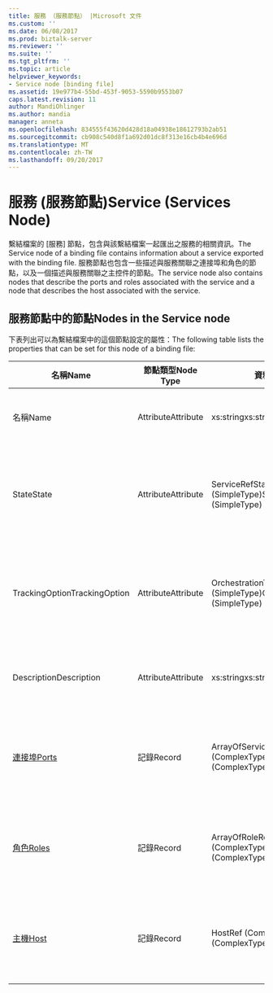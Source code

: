 ```yaml
---
title: 服務 （服務節點） |Microsoft 文件
ms.custom: ''
ms.date: 06/08/2017
ms.prod: biztalk-server
ms.reviewer: ''
ms.suite: ''
ms.tgt_pltfrm: ''
ms.topic: article
helpviewer_keywords:
- Service node [binding file]
ms.assetid: 19e977b4-55bd-453f-9053-5590b9553b07
caps.latest.revision: 11
author: MandiOhlinger
ms.author: mandia
manager: anneta
ms.openlocfilehash: 834555f43620d428d18a04938e18612793b2ab51
ms.sourcegitcommit: cb908c540d8f1a692d01dc8f313e16cb4b4e696d
ms.translationtype: MT
ms.contentlocale: zh-TW
ms.lasthandoff: 09/20/2017
---
```

# <a name="service-services-node"></a><span data-ttu-id="0509b-102">服務 (服務節點)</span><span class="sxs-lookup"><span data-stu-id="0509b-102">Service (Services Node)</span></span>
<span data-ttu-id="0509b-103">繫結檔案的 [服務] 節點，包含與該繫結檔案一起匯出之服務的相關資訊。</span><span class="sxs-lookup"><span data-stu-id="0509b-103">The Service node of a binding file contains information about a service exported with the binding file.</span></span> <span data-ttu-id="0509b-104">服務節點也包含一些描述與服務關聯之連接埠和角色的節點，以及一個描述與服務關聯之主控件的節點。</span><span class="sxs-lookup"><span data-stu-id="0509b-104">The service node also contains nodes that describe the ports and roles associated with the service and a node that describes the host associated with the service.</span></span>  
  
## <a name="nodes-in-the-service-node"></a><span data-ttu-id="0509b-105">服務節點中的節點</span><span class="sxs-lookup"><span data-stu-id="0509b-105">Nodes in the Service node</span></span>  
 <span data-ttu-id="0509b-106">下表列出可以為繫結檔案中的這個節點設定的屬性：</span><span class="sxs-lookup"><span data-stu-id="0509b-106">The following table lists the properties that can be set for this node of a binding file:</span></span>  
  
|<span data-ttu-id="0509b-107">**名稱**</span><span class="sxs-lookup"><span data-stu-id="0509b-107">**Name**</span></span>|<span data-ttu-id="0509b-108">**節點類型**</span><span class="sxs-lookup"><span data-stu-id="0509b-108">**Node Type**</span></span>|<span data-ttu-id="0509b-109">**資料類型**</span><span class="sxs-lookup"><span data-stu-id="0509b-109">**Data Type**</span></span>|<span data-ttu-id="0509b-110">**說明**</span><span class="sxs-lookup"><span data-stu-id="0509b-110">**Description**</span></span>|<span data-ttu-id="0509b-111">**限制**</span><span class="sxs-lookup"><span data-stu-id="0509b-111">**Restrictions**</span></span>|<span data-ttu-id="0509b-112">**註解**</span><span class="sxs-lookup"><span data-stu-id="0509b-112">**Comments**</span></span>|  
|--------------|-------------------|-------------------|---------------------|----------------------|------------------|  
|<span data-ttu-id="0509b-113">名稱</span><span class="sxs-lookup"><span data-stu-id="0509b-113">Name</span></span>|<span data-ttu-id="0509b-114">Attribute</span><span class="sxs-lookup"><span data-stu-id="0509b-114">Attribute</span></span>|<span data-ttu-id="0509b-115">xs:string</span><span class="sxs-lookup"><span data-stu-id="0509b-115">xs:string</span></span>|<span data-ttu-id="0509b-116">指定服務的名稱。</span><span class="sxs-lookup"><span data-stu-id="0509b-116">Specifies the name of the service.</span></span>|<span data-ttu-id="0509b-117">Required</span><span class="sxs-lookup"><span data-stu-id="0509b-117">Required</span></span>|<span data-ttu-id="0509b-118">預設值：空白</span><span class="sxs-lookup"><span data-stu-id="0509b-118">Default value: empty</span></span>|  
|<span data-ttu-id="0509b-119">State</span><span class="sxs-lookup"><span data-stu-id="0509b-119">State</span></span>|<span data-ttu-id="0509b-120">Attribute</span><span class="sxs-lookup"><span data-stu-id="0509b-120">Attribute</span></span>|<span data-ttu-id="0509b-121">ServiceRefState (SimpleType)</span><span class="sxs-lookup"><span data-stu-id="0509b-121">ServiceRefState (SimpleType)</span></span>|<span data-ttu-id="0509b-122">指定服務的狀態。</span><span class="sxs-lookup"><span data-stu-id="0509b-122">Specifies the state of the service.</span></span>|<span data-ttu-id="0509b-123">Required</span><span class="sxs-lookup"><span data-stu-id="0509b-123">Required</span></span>|<span data-ttu-id="0509b-124">預設值： Default</span><span class="sxs-lookup"><span data-stu-id="0509b-124">Default value: Default</span></span><br /><br /> <span data-ttu-id="0509b-125">可能的值包括：</span><span class="sxs-lookup"><span data-stu-id="0509b-125">Possible values include:</span></span><br /><br /> <span data-ttu-id="0509b-126">預設</span><span class="sxs-lookup"><span data-stu-id="0509b-126">-   Default</span></span><br /><span data-ttu-id="0509b-127">-取消登錄</span><span class="sxs-lookup"><span data-stu-id="0509b-127">-   Unenlisted</span></span><br /><span data-ttu-id="0509b-128">登記</span><span class="sxs-lookup"><span data-stu-id="0509b-128">-   Enlisted</span></span><br /><span data-ttu-id="0509b-129">啟動</span><span class="sxs-lookup"><span data-stu-id="0509b-129">-   Started</span></span>|  
|<span data-ttu-id="0509b-130">TrackingOption</span><span class="sxs-lookup"><span data-stu-id="0509b-130">TrackingOption</span></span>|<span data-ttu-id="0509b-131">Attribute</span><span class="sxs-lookup"><span data-stu-id="0509b-131">Attribute</span></span>|<span data-ttu-id="0509b-132">OrchestrationTrackingTypes (SimpleType)</span><span class="sxs-lookup"><span data-stu-id="0509b-132">OrchestrationTrackingTypes (SimpleType)</span></span>|<span data-ttu-id="0509b-133">指定服務的訊息追蹤選項。</span><span class="sxs-lookup"><span data-stu-id="0509b-133">Specifies the message tracking options for the service.</span></span>|<span data-ttu-id="0509b-134">Required</span><span class="sxs-lookup"><span data-stu-id="0509b-134">Required</span></span>|<span data-ttu-id="0509b-135">預設值：無</span><span class="sxs-lookup"><span data-stu-id="0509b-135">Default value: none</span></span><br /><br /> <span data-ttu-id="0509b-136">可能的值包括用於[Microsoft.BizTalk.ExplorerOM.OrchestrationTrackingTypes](http://msdn.microsoft.com/library/microsoft.biztalk.explorerom.orchestrationtrackingtypes.aspx)列舉型別。</span><span class="sxs-lookup"><span data-stu-id="0509b-136">Possible values include those available in the [Microsoft.BizTalk.ExplorerOM.OrchestrationTrackingTypes](http://msdn.microsoft.com/library/microsoft.biztalk.explorerom.orchestrationtrackingtypes.aspx) enumeration.</span></span>|  
|<span data-ttu-id="0509b-137">Description</span><span class="sxs-lookup"><span data-stu-id="0509b-137">Description</span></span>|<span data-ttu-id="0509b-138">Attribute</span><span class="sxs-lookup"><span data-stu-id="0509b-138">Attribute</span></span>|<span data-ttu-id="0509b-139">xs:string</span><span class="sxs-lookup"><span data-stu-id="0509b-139">xs:string</span></span>|<span data-ttu-id="0509b-140">指定服務的描述。</span><span class="sxs-lookup"><span data-stu-id="0509b-140">Specifies a description for the service.</span></span>|<span data-ttu-id="0509b-141">不需要</span><span class="sxs-lookup"><span data-stu-id="0509b-141">Not required</span></span>|<span data-ttu-id="0509b-142">預設值：空白</span><span class="sxs-lookup"><span data-stu-id="0509b-142">Default value: empty</span></span>|  
|[<span data-ttu-id="0509b-143">連接埠</span><span class="sxs-lookup"><span data-stu-id="0509b-143">Ports</span></span>](../core/ports-service-node.md)|<span data-ttu-id="0509b-144">記錄</span><span class="sxs-lookup"><span data-stu-id="0509b-144">Record</span></span>|<span data-ttu-id="0509b-145">ArrayOfServicePortRef (ComplexType)</span><span class="sxs-lookup"><span data-stu-id="0509b-145">ArrayOfServicePortRef (ComplexType)</span></span>|<span data-ttu-id="0509b-146">繫結至服務之連接埠的容器節點。</span><span class="sxs-lookup"><span data-stu-id="0509b-146">Container node for the ports bound to the service.</span></span>|<span data-ttu-id="0509b-147">不需要</span><span class="sxs-lookup"><span data-stu-id="0509b-147">Not required</span></span>|<span data-ttu-id="0509b-148">預設值：無</span><span class="sxs-lookup"><span data-stu-id="0509b-148">Default value: none</span></span>|  
|[<span data-ttu-id="0509b-149">角色</span><span class="sxs-lookup"><span data-stu-id="0509b-149">Roles</span></span>](../core/roles-service-node.md)|<span data-ttu-id="0509b-150">記錄</span><span class="sxs-lookup"><span data-stu-id="0509b-150">Record</span></span>|<span data-ttu-id="0509b-151">ArrayOfRoleRef (ComplexType)</span><span class="sxs-lookup"><span data-stu-id="0509b-151">ArrayOfRoleRef (ComplexType)</span></span>|<span data-ttu-id="0509b-152">繫結至服務之角色的容器節點。</span><span class="sxs-lookup"><span data-stu-id="0509b-152">Container node for the roles bound to the service.</span></span>|<span data-ttu-id="0509b-153">不需要</span><span class="sxs-lookup"><span data-stu-id="0509b-153">Not required</span></span>|<span data-ttu-id="0509b-154">預設值：無</span><span class="sxs-lookup"><span data-stu-id="0509b-154">Default value: none</span></span>|  
|[<span data-ttu-id="0509b-155">主機</span><span class="sxs-lookup"><span data-stu-id="0509b-155">Host</span></span>](../core/host-service-node.md)|<span data-ttu-id="0509b-156">記錄</span><span class="sxs-lookup"><span data-stu-id="0509b-156">Record</span></span>|<span data-ttu-id="0509b-157">HostRef (ComplexType)</span><span class="sxs-lookup"><span data-stu-id="0509b-157">HostRef (ComplexType)</span></span>|<span data-ttu-id="0509b-158">繫結至服務之主控件的容器節點。</span><span class="sxs-lookup"><span data-stu-id="0509b-158">Container node for the host bound to the service.</span></span>|<span data-ttu-id="0509b-159">Required</span><span class="sxs-lookup"><span data-stu-id="0509b-159">Required</span></span>|<span data-ttu-id="0509b-160">預設值：無</span><span class="sxs-lookup"><span data-stu-id="0509b-160">Default value: none</span></span>|